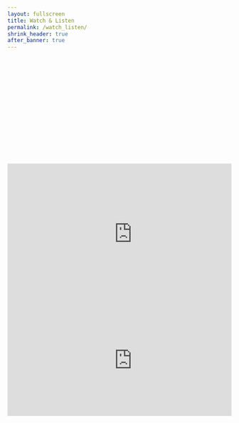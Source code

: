 ```yaml
---
layout: fullscreen
title: Watch & Listen
permalink: /watch_listen/
shrink_header: true
after_banner: true
---
```


<div style="height: 15rem;"></div>


<div style="display: flex; justify-content: center;">
  <div style="position: relative; padding-bottom: 56.25%; height: 0; overflow: hidden;">
    <iframe width="560" height="315" src="https://www.youtube.com/embed/BAFEYKLdhCo?si=tPgA2zv4L7X2yOmG" title="YouTube video player" frameborder="0" allow="accelerometer; autoplay; clipboard-write; encrypted-media; gyroscope; picture-in-picture; web-share" referrerpolicy="strict-origin-when-cross-origin" allowfullscreen></iframe>
  </div>
</div>

<div style="display: flex; justify-content: center;">
  <div style="position: relative; padding-bottom: 56.25%; height: 0; overflow: hidden;">
      <iframe width="560" height="315" src="https://www.youtube.com/embed/1Yr1ZmiXxi4?si=cR_nEgH6LUK-mFOt" title="YouTube video player" frameborder="0" allow="accelerometer; autoplay; clipboard-write; encrypted-media; gyroscope; picture-in-picture; web-share" referrerpolicy="strict-origin-when-cross-origin" allowfullscreen></iframe>
  </div>
</div>
